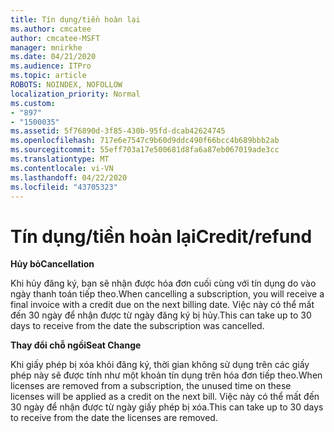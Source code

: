 ```yaml
---
title: Tín dụng/tiền hoàn lại
ms.author: cmcatee
author: cmcatee-MSFT
manager: mnirkhe
ms.date: 04/21/2020
ms.audience: ITPro
ms.topic: article
ROBOTS: NOINDEX, NOFOLLOW
localization_priority: Normal
ms.custom:
- "897"
- "1500035"
ms.assetid: 5f76890d-3f85-430b-95fd-dcab42624745
ms.openlocfilehash: 717e6e7547c9b60d9ddc490f66bcc4b689bbb2ab
ms.sourcegitcommit: 55eff703a17e500681d8fa6a87eb067019ade3cc
ms.translationtype: MT
ms.contentlocale: vi-VN
ms.lasthandoff: 04/22/2020
ms.locfileid: "43705323"
---
```

# <a name="creditrefund"></a><span data-ttu-id="61a4c-102">Tín dụng/tiền hoàn lại</span><span class="sxs-lookup"><span data-stu-id="61a4c-102">Credit/refund</span></span>

<span data-ttu-id="61a4c-103">**Hủy bỏ**</span><span class="sxs-lookup"><span data-stu-id="61a4c-103">**Cancellation**</span></span>
  
<span data-ttu-id="61a4c-104">Khi hủy đăng ký, bạn sẽ nhận được hóa đơn cuối cùng với tín dụng do vào ngày thanh toán tiếp theo.</span><span class="sxs-lookup"><span data-stu-id="61a4c-104">When cancelling a subscription, you will receive a final invoice with a credit due on the next billing date.</span></span> <span data-ttu-id="61a4c-105">Việc này có thể mất đến 30 ngày để nhận được từ ngày đăng ký bị hủy.</span><span class="sxs-lookup"><span data-stu-id="61a4c-105">This can take up to 30 days to receive from the date the subscription was cancelled.</span></span>
  
<span data-ttu-id="61a4c-106">**Thay đổi chỗ ngồi**</span><span class="sxs-lookup"><span data-stu-id="61a4c-106">**Seat Change**</span></span>
  
<span data-ttu-id="61a4c-107">Khi giấy phép bị xóa khỏi đăng ký, thời gian không sử dụng trên các giấy phép này sẽ được tính như một khoản tín dụng trên hóa đơn tiếp theo.</span><span class="sxs-lookup"><span data-stu-id="61a4c-107">When licenses are removed from a subscription, the unused time on these licenses will be applied as a credit on the next bill.</span></span> <span data-ttu-id="61a4c-108">Việc này có thể mất đến 30 ngày để nhận được từ ngày giấy phép bị xóa.</span><span class="sxs-lookup"><span data-stu-id="61a4c-108">This can take up to 30 days to receive from the date the licenses are removed.</span></span>